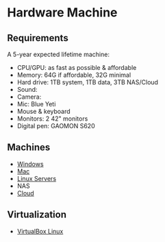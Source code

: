 # Hardware Machine

## Requirements

A 5-year expected lifetime machine:
- CPU/GPU: as fast as possible & affordable
- Memory: 64G if affordable, 32G minimal
- Hard drive: 1TB system, 1TB data, 3TB NAS/Cloud
- Sound:
- Camera:
- Mic: Blue Yeti
- Mouse & keyboard
- Monitors: 2 42" monitors
- Digital pen: GAOMON S620 

## Machines

- [Windows](windows/windows-2020.md) 
- [Mac](macos/mac-2021.md) 
- [Linux Servers](linux/linux_server.md) 
- NAS
- [Cloud](cloud/cloud.md)

## Virtualization

- [VirtualBox Linux](virtualbox/virtualbox.md)
